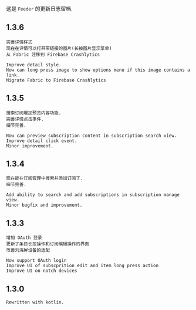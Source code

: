 这是 `Feeder` 的更新日志留档.

## 1.3.6 ##

```
完善详情样式
现在在详情可以打开带链接的图片(长按图片显示菜单)
从 Fabric 迁移到 Firebase Crashlytics

Improve detail style.
Now can long press image to show options menu if this image contains a link.
Migrate Fabric to Firebase Crashlytics
```

## 1.3.5 ##

```
搜索订阅增加预览内容功能.
完善详情点击事件.
细节完善.

Now can preview subscription content in subscription search view.
Improve detail click event.
Minor improvement.
```

## 1.3.4 ##

```
现在能在订阅管理中搜索并添加订阅了.
细节完善.

Add ability to search and add subscriptions in subscription manage view.
Minor bugfix and improvement.
```

## 1.3.3 ##
```
增加 OAuth 登录
更新了条目长按操作和订阅编辑操作的界面
改善刘海屏设备的适配

Now support OAuth login
Improve UI of subscprition edit and item long press action
Improve UI on notch devices
```

## 1.3.0 ##

```
Rewritten with kotlin.
```
